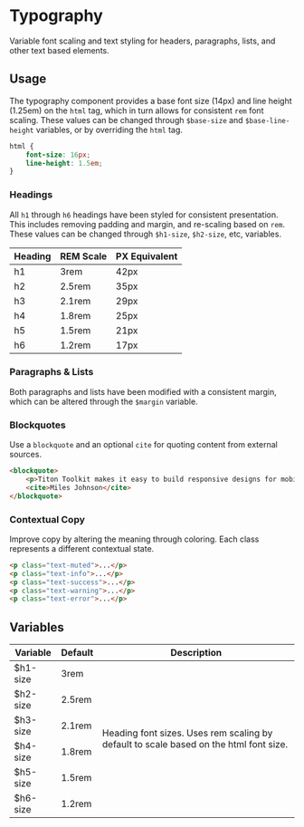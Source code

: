 # Typography #

Variable font scaling and text styling for headers, paragraphs, lists, and other text based elements.

## Usage ##

The typography component provides a base font size (14px) and line height (1.25em) on the `html` tag, which in turn allows for consistent `rem` font scaling. These values can be changed through `$base-size` and `$base-line-height` variables, or by overriding the `html` tag.

```css
html {
    font-size: 16px;
    line-height: 1.5em;
}
```

### Headings ###

All `h1` through `h6` headings have been styled for consistent presentation. This includes removing padding and margin, and re-scaling based on `rem`. These values can be changed through `$h1-size`, `$h2-size`, etc, variables.

<table class="table is-striped data-table">
    <thead>
        <tr>
            <th>Heading</th>
            <th>REM Scale</th>
            <th>PX Equivalent</th>
        </tr>
    </thead>
    <tbody>
        <tr>
            <td>h1</td>
            <td>3rem</td>
            <td>42px</td>
        </tr>
        <tr>
            <td>h2</td>
            <td>2.5rem</td>
            <td>35px</td>
        </tr>
        <tr>
            <td>h3</td>
            <td>2.1rem</td>
            <td>29px</td>
        </tr>
        <tr>
            <td>h4</td>
            <td>1.8rem</td>
            <td>25px</td>
        </tr>
        <tr>
            <td>h5</td>
            <td>1.5rem</td>
            <td>21px</td>
        </tr>
        <tr>
            <td>h6</td>
            <td>1.2rem</td>
            <td>17px</td>
        </tr>
    </tbody>
</table>

### Paragraphs & Lists ###

Both paragraphs and lists have been modified with a consistent margin, which can be altered through the `$margin` variable.

### Blockquotes ###

Use a `blockquote` and an optional `cite` for quoting content from external sources.

```html
<blockquote>
    <p>Titon Toolkit makes it easy to build responsive designs for mobile and desktop devices.</p>
    <cite>Miles Johnson</cite>
</blockquote>
```

### Contextual Copy ###

Improve copy by altering the meaning through coloring. Each class represents a different contextual state.

```html
<p class="text-muted">...</p>
<p class="text-info">...</p>
<p class="text-success">...</p>
<p class="text-warning">...</p>
<p class="text-error">...</p>
```

## Variables ##

<table class="table is-striped data-table">
    <thead>
        <tr>
            <th>Variable</th>
            <th>Default</th>
            <th>Description</th>
        </tr>
    </thead>
    <tbody>
        <tr>
            <td>$h1-size</td>
            <td>3rem</td>
            <td rowspan="6">Heading font sizes. Uses rem scaling by default to scale based on the html font size.</td>
        </tr>
        <tr>
            <td>$h2-size</td>
            <td>2.5rem</td>
        </tr>
        <tr>
            <td>$h3-size</td>
            <td>2.1rem</td>
        </tr>
        <tr>
            <td>$h4-size</td>
            <td>1.8rem</td>
        </tr>
        <tr>
            <td>$h5-size</td>
            <td>1.5rem</td>
        </tr>
        <tr>
            <td>$h6-size</td>
            <td>1.2rem</td>
        </tr>
    </tbody>
</table>

